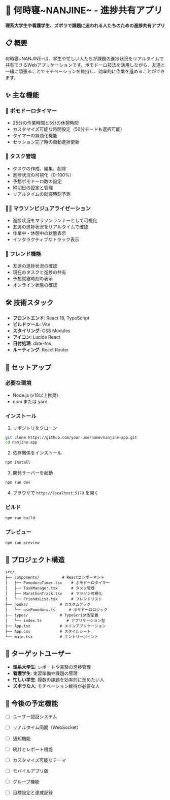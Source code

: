 # 🌙 何時寝~NANJINE~ - 進捗共有アプリ

**理系大学生や看護学生、ズボラで課題に追われる人たちのための進捗共有アプリ**

## 📋 概要

何時寝~NANJINE~は、学生や忙しい人たちが課題の進捗状況をリアルタイムで共有できるWebアプリケーションです。ポモドーロ技法を活用しながら、友達と一緒に頑張ることでモチベーションを維持し、効率的に作業を進めることができます。

## ✨ 主な機能

### 🍅 ポモドーロタイマー
- 25分の作業時間と5分の休憩時間
- カスタマイズ可能な時間設定（50分モードも選択可能）
- タイマーの無効化機能
- セッション完了時の自動進捗更新

### 📝 タスク管理
- タスクの作成、編集、削除
- 進捗状況の可視化（0-100%）
- 予想ポモドーロ数の設定
- 締切日の設定と管理
- リアルタイムの就寝時刻予測

### 🏃‍♂️ マラソンビジュアライゼーション
- 進捗状況をマラソンランナーとして可視化
- 友達の進捗状況をリアルタイムで確認
- 作業中・休憩中の状態表示
- インタラクティブなトラック表示

### 👥 フレンド機能
- 友達の進捗状況の確認
- 現在のタスクと進捗の共有
- 予想就寝時刻の表示
- オンライン状態の確認

## 🛠 技術スタック

- **フロントエンド**: React 18, TypeScript
- **ビルドツール**: Vite
- **スタイリング**: CSS Modules
- **アイコン**: Lucide React
- **日付処理**: date-fns
- **ルーティング**: React Router

## 🚀 セットアップ

### 必要な環境
- Node.js (v18以上推奨)
- npm または yarn

### インストール

1. リポジトリをクローン
```bash
git clone https://github.com/your-username/nanjine-app.git
cd nanjine-app
```

2. 依存関係をインストール
```bash
npm install
```

3. 開発サーバーを起動
```bash
npm run dev
```

4. ブラウザで `http://localhost:5173` を開く

### ビルド

```bash
npm run build
```

### プレビュー

```bash
npm run preview
```

## 📁 プロジェクト構造

```
src/
├── components/          # Reactコンポーネント
│   ├── PomodoroTimer.tsx    # ポモドーロタイマー
│   ├── TaskManager.tsx      # タスク管理
│   ├── MarathonTrack.tsx    # マラソン可視化
│   └── FriendsList.tsx      # フレンドリスト
├── hooks/              # カスタムフック
│   └── usePomodoro.ts      # ポモドーロロジック
├── types/              # TypeScript型定義
│   └── index.ts           # アプリケーション型
├── App.tsx             # メインアプリケーション
├── App.css             # スタイルシート
└── main.tsx            # エントリーポイント
```

## 🎯 ターゲットユーザー

- **理系大学生**: レポートや実験の進捗管理
- **看護学生**: 実習準備や課題の管理
- **忙しい学生**: 複数の課題を効率的に進めたい人
- **ズボラな人**: モチベーション維持が必要な人

## 🔮 今後の予定機能

- [ ] ユーザー認証システム
- [ ] リアルタイム同期（WebSocket）
- [ ] 通知機能
- [ ] 統計とレポート機能
- [ ] カスタマイズ可能なテーマ
- [ ] モバイルアプリ版
- [ ] グループ機能
- [ ] 目標設定と達成記録

